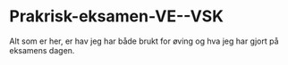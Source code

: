 # Prakrisk-eksamen-VE--VSK
Alt som er her, er hav jeg har både brukt for øving og hva jeg har gjort på eksamens dagen.

